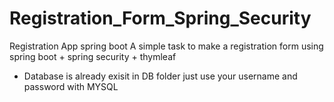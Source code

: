 # Registration_Form_Spring_Security
Registration App spring boot
A simple task to make a registration form using spring boot + spring security + thymleaf
  + Database is already exisit in DB folder just use your username and password with MYSQL
